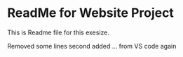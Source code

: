 # ReadMe for Website Project





This is Readme file for this exesize.

Removed some lines second added ...
from VS code again
